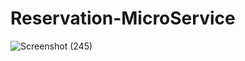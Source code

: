 # Reservation-MicroService
![Screenshot (245)](https://github.com/kkris56/Reservation-MicroService/assets/107962398/38b27e8b-dc45-4fd6-847b-f19924a098be)
